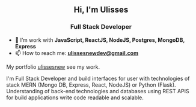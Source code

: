 
<h2 align="center">Hi, I'm Ulisses</h2>
<h3 align="center">Full Stack Developer </h3>

- 🌱 I’m work with **JavaScript, ReactJS, NodeJS, Postgres, MongoDB, Express**
- 📫 How to reach me: **ulissesnewdev@gmail.com**


My portfolio [ulissesnew](https://ulissesnewdev.netlify.app/) see my work.

I'm Full Stack Developer and build interfaces for user with technologies of  stack MERN  (Mongo DB, Express, React, NodeJS)  or Python (Flask).
Understanding of back-end technologies and databases  using  REST APIS  for build applications  write code readable and scalable. 







